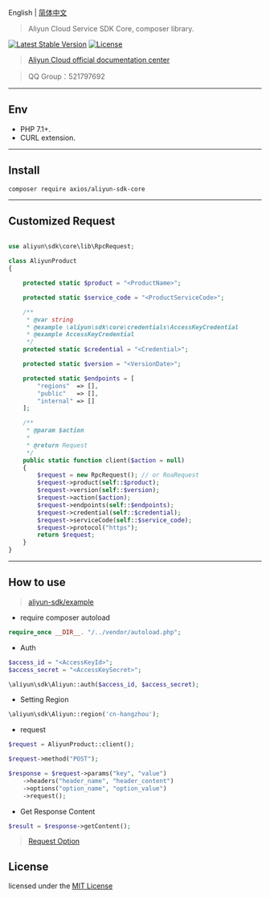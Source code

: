 English | [简体中文](./README_CN.md)

> Aliyun Cloud Service SDK Core, composer library.

[![Latest Stable Version](https://poser.pugx.org/axios/aliyun-sdk-core/v/stable)](https://packagist.org/packages/axios/aliyun-sdk-core)
[![License](https://poser.pugx.org/axios/aliyun-sdk-core/license)](https://packagist.org/packages/axios/aliyun-sdk-core)

> [Aliyun Cloud official documentation center](https://help.aliyun.com/)

> QQ Group：521797692

---

## Env
- PHP 7.1+.
- CURL extension.

---

## Install
```shell
composer require axios/aliyun-sdk-core
```

---

## Customized Request


```php

use aliyun\sdk\core\lib\RpcRequest;

class AliyunProduct
{

    protected static $product = "<ProductName>";

    protected static $service_code = "<ProductServiceCode>";

    /**
     * @var string
     * @example \aliyun\sdk\core\credentials\AccessKeyCredential
     * @example AccessKeyCredential
     */
    protected static $credential = "<Credential>";

    protected static $version = "<VersionDate>";

    protected static $endpoints = [
        "regions"  => [],
        "public"   => [],
        "internal" => []
    ];

    /**
     * @param $action
     *
     * @return Request
     */
    public static function client($action = null)
    {
        $request = new RpcRequest(); // or RoaRequest
        $request->product(self::$product);
        $request->version(self::$version);
        $request->action($action);
        $request->endpoints(self::$endpoints);
        $request->credential(self::$credential);
        $request->serviceCode(self::$service_code);
        $request->protocol("https");
        return $request;
    }
}

```

---

## How to use
  > [aliyun-sdk/example](https://github.com/AxiosCros/aliyun-sdk/tree/master/example)

* require composer autoload

```php
require_once __DIR__. "/../vendor/autoload.php";
```

* Auth

```php
$access_id = "<AccessKeyId>";
$access_secret = "<AccessKeySecret>";

\aliyun\sdk\Aliyun::auth($access_id, $access_secret);
```

* Setting Region

```php
\aliyun\sdk\Aliyun::region('cn-hangzhou');
```

* request

```php
$request = AliyunProduct::client();

$request->method("POST");

$response = $request->params("key", "value")
    ->headers("header_name", "header_content")
    ->options("option_name", "option_value")
    ->request();
```

* Get Response Content

```php
$result = $response->getContent();
```

> [Request Option](http://docs.guzzlephp.org/en/stable/request-options.html)


## License
licensed under the [MIT License](https://github.com/AxiosCros/aliyun-sdk-core/blob/master/LICENSE)
